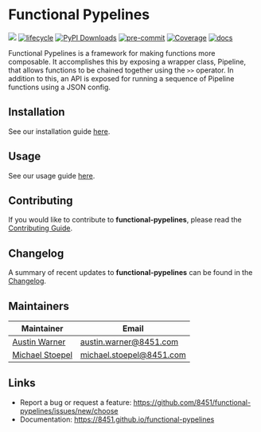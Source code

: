 # Functional Pypelines

![](https://img.shields.io/badge/version-1.0.0-blue.svg)
[![lifecycle](https://img.shields.io/badge/lifecycle-stable-green.svg)](https://www.tidyverse.org/lifecycle/#stable)
[![PyPI Downloads](https://img.shields.io/pypi/dm/functional-pypelines.svg?label=PyPI%20downloads)](https://pypi.org/project/functional-pypelines/)
[![pre-commit](https://img.shields.io/badge/pre--commit-enabled-brightgreen?logo=pre-commit&logoColor=white)](https://github.com/pre-commit/pre-commit)
[![Coverage](https://raw.githubusercontent.com/8451/functional-pypelines/meta/coverage/coverage.svg)](https://github.com/8451/functional-pypelines/tree/meta/coverage)
[![docs](https://img.shields.io/badge/docs-latest-brightgreen.svg?style=flat)](https://8451.github.io/functional-pypelines)

Functional Pypelines is a framework for making functions more composable. It accomplishes this by exposing a wrapper class,
Pipeline, that allows functions to be chained together using the `>>` operator. In addition to this, an API is exposed
for running a sequence of Pipeline functions using a JSON config.

## Installation
See our installation guide [here](docs/source/installation.md).

## Usage
See our usage guide [here](docs/source/usage.md).

## Contributing
If you would like to contribute to **functional-pypelines**, please read the
[Contributing Guide](docs/source/contributing.md).

## Changelog
A summary of recent updates to **functional-pypelines** can be found in the
[Changelog](docs/source/changelog.md).

## Maintainers

| Maintainer                                                | Email                    |
|-----------------------------------------------------------|--------------------------|
| [Austin Warner](https://github.com/austinwarner-8451)     | austin.warner@8451.com   |
| [Michael Stoepel](https://github.com/michaelstoepel-8451) | michael.stoepel@8451.com |

## Links
- Report a bug or request a feature: https://github.com/8451/functional-pypelines/issues/new/choose
- Documentation: https://8451.github.io/functional-pypelines
